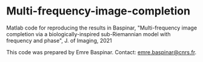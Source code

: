 # Multi-frequency-image-completion
Matlab code for reproducing the results in Baspinar, "Multi-frequency image completion via a biologically-inspired sub-Riemannian model with frequency and phase", J. of Imaging, 2021

This code was prepared by Emre Baspinar. Contact: emre.baspinar@cnrs.fr.
